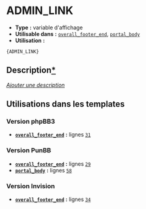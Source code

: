 # ADMIN_LINK
* __Type__ __:__ variable d'affichage
* __Utilisable dans__ __:__ [`overall_footer_end`](../tpl/overall_footer_end.md#readme), [`portal_body`](../tpl/portal_body.md#readme)
* __Utilisation__ __:__

```smarty
{ADMIN_LINK}
```

## Description[*](https://fa-tvars.appspot.com/var/ADMIN_LINK)
[*Ajouter une description*](https://fa-tvars.appspot.com/var/ADMIN_LINK)

## Utilisations dans les templates

### Version phpBB3
* __[`overall_footer_end`](../tpl/overall_footer_end.md#readme)__ __:__ lignes [`31`](../src/prosilver/overall_footer_end.tpl#L31)

### Version PunBB
* __[`overall_footer_end`](../tpl/overall_footer_end.md#readme)__ __:__ lignes [`29`](../src/punbb/overall_footer_end.tpl#L29)
* __[`portal_body`](../tpl/portal_body.md#readme)__ __:__ lignes [`58`](../src/punbb/portal_body.tpl#L58)

### Version Invision
* __[`overall_footer_end`](../tpl/overall_footer_end.md#readme)__ __:__ lignes [`34`](../src/invision/overall_footer_end.tpl#L34)

